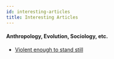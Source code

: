 ```yaml
---
id: interesting-articles
title: Interesting Articles
---
```


#### Anthropology, Evolution, Sociology, etc.
- [Violent enough to stand still ](https://woodfromeden.substack.com/p/violent-enough-to-stand-still)